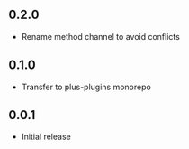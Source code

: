 ## 0.2.0

- Rename method channel to avoid conflicts

## 0.1.0

- Transfer to plus-plugins monorepo

## 0.0.1

- Initial release
